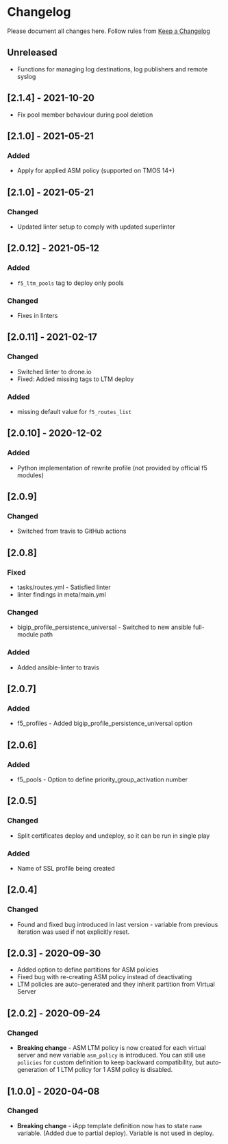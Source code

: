 # Changelog

Please document all changes here.
Follow rules from [Keep a Changelog](https://keepachangelog.com/en/0.3.0/)
## Unreleased
- Functions for managing log destinations, log publishers and remote syslog

## [2.1.4] - 2021-10-20
- Fix pool member behaviour during pool deletion

## [2.1.0] - 2021-05-21
### Added
- Apply for applied ASM policy (supported on TMOS 14+)

## [2.1.0] - 2021-05-21
### Changed
- Updated linter setup to comply with updated superlinter

## [2.0.12] - 2021-05-12
### Added
- `f5_ltm_pools` tag to deploy only pools

### Changed
- Fixes in linters

## [2.0.11] - 2021-02-17
### Changed
- Switched linter to drone.io
- Fixed: Added missing tags to LTM deploy

### Added
- missing default value for `f5_routes_list`

## [2.0.10] - 2020-12-02
### Added
- Python implementation of rewrite profile (not provided by official f5 modules)

## [2.0.9]
### Changed
- Switched from travis to GitHub actions

## [2.0.8]
### Fixed
- tasks/routes.yml - Satisfied linter
- linter findings in meta/main.yml

### Changed
- bigip_profile_persistence_universal - Switched to new ansible full-module path

### Added
- Added ansible-linter to travis

## [2.0.7]
### Added
- f5_profiles - Added bigip_profile_persistence_universal option

## [2.0.6]
### Added
- f5_pools - Option to define priority_group_activation number

## [2.0.5]
### Changed
- Split certificates deploy and undeploy, so it can be run in single play
### Added
- Name of SSL profile being created

## [2.0.4]
### Changed
- Found and fixed bug introduced in last version - variable from previous iteration was used if not explicitly reset.

## [2.0.3] - 2020-09-30
- Added option to define partitions for ASM policies
- Fixed bug with re-creating ASM policy instead of deactivating
- LTM policies are auto-generated and they inherit partition from Virtual Server

## [2.0.2] - 2020-09-24
### Changed
- **Breaking change** - ASM LTM policy is now created for each virtual server and new variable `asm_policy` is introduced. You can still use `policies` for custom definition to keep backward compatibility, but auto-generation of 1 LTM policy for 1 ASM policy is disabled.

## [1.0.0] - 2020-04-08
### Changed
- **Breaking change** - iApp template definition now has to state `name` variable. (Added due to partial deploy). Variable is not used in deploy.
